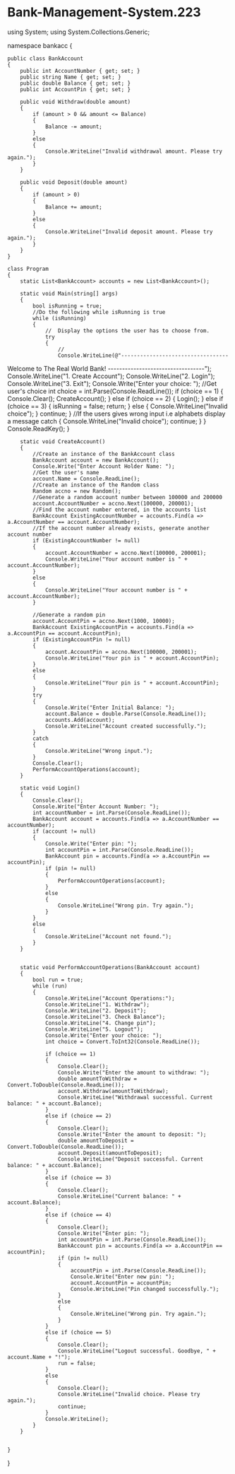 # Bank-Management-System.223
using System;
using System.Collections.Generic;

namespace bankacc
{

    public class BankAccount
    {
        public int AccountNumber { get; set; }
        public string Name { get; set; }
        public double Balance { get; set; }
        public int AccountPin { get; set; }

        public void Withdraw(double amount)
        {
            if (amount > 0 && amount <= Balance)
            {
                Balance -= amount;
            }
            else
            {
                Console.WriteLine("Invalid withdrawal amount. Please try again.");
            }
        }

        public void Deposit(double amount)
        {
            if (amount > 0)
            {
                Balance += amount;
            }
            else
            {
                Console.WriteLine("Invalid deposit amount. Please try again.");
            }
        }
    }

    class Program
    {
        static List<BankAccount> accounts = new List<BankAccount>();

        static void Main(string[] args)
        {
            bool isRunning = true;
            //Do the following while isRunning is true
            while (isRunning)
            {
                //  Display the options the user has to choose from.
                try
                {
                    //
                    Console.WriteLine(@"----------------------------------
 Welcome to The Real World Bank! 
----------------------------------");
                    Console.WriteLine("1. Create Account");
                    Console.WriteLine("2. Login");
                    Console.WriteLine("3. Exit");
                    Console.Write("Enter your choice: ");
                    //Get user's choice
                    int choice = int.Parse(Console.ReadLine());
                    if (choice == 1)
                    {
                        Console.Clear();
                        CreateAccount();
                    }
                    else if (choice == 2)
                    {
                        Login();
                    }
                    else if (choice == 3)
                    {
                        isRunning = false;
                        return;
                    }
                    else
                    {
                        Console.WriteLine("Invalid choice");
                    }
                    continue;
                }
                //If the users gives wrong input i.e alphabets display a message
                catch
                {
                    Console.WriteLine("Invalid choice");
                    continue;
                }
            }
            Console.ReadKey();
        }

        static void CreateAccount()
        {
            //Create an instance of the BankAccount class
            BankAccount account = new BankAccount();
            Console.Write("Enter Account Holder Name: ");
            //Get the user's name
            account.Name = Console.ReadLine();
            //Create an instance of the Random class
            Random accno = new Random();
            //Generate a random account number between 100000 and 200000 
            account.AccountNumber = accno.Next(100000, 200001);
            //Find the account number entered, in the accounts list 
            BankAccount ExistingAccountNumber = accounts.Find(a => a.AccountNumber == account.AccountNumber);
            //If the account number already exists, generate another account number
            if (ExistingAccountNumber != null)
            {
                account.AccountNumber = accno.Next(100000, 200001);
                Console.WriteLine("Your account number is " + account.AccountNumber);
            }
            else
            {
                Console.WriteLine("Your account number is " + account.AccountNumber);
            }

            //Generate a random pin 
            account.AccountPin = accno.Next(1000, 10000);
            BankAccount ExistingAccountPin = accounts.Find(a => a.AccountPin == account.AccountPin);
            if (ExistingAccountPin != null)
            {
                account.AccountPin = accno.Next(100000, 200001);
                Console.WriteLine("Your pin is " + account.AccountPin);
            }
            else
            {
                Console.WriteLine("Your pin is " + account.AccountPin);
            }
            try
            {
                Console.Write("Enter Initial Balance: ");
                account.Balance = double.Parse(Console.ReadLine());
                accounts.Add(account);
                Console.WriteLine("Account created successfully.");
            }
            catch
            {
                Console.WriteLine("Wrong input.");
            }
            Console.Clear();
            PerformAccountOperations(account);
        }

        static void Login()
        {
            Console.Clear();
            Console.Write("Enter Account Number: ");
            int accountNumber = int.Parse(Console.ReadLine());
            BankAccount account = accounts.Find(a => a.AccountNumber == accountNumber);
            if (account != null)
            {
                Console.Write("Enter pin: ");
                int accountPin = int.Parse(Console.ReadLine());
                BankAccount pin = accounts.Find(a => a.AccountPin == accountPin);
                if (pin != null)
                {
                    PerformAccountOperations(account);
                }
                else
                {
                    Console.WriteLine("Wrong pin. Try again.");
                }
            }
            else
            {
                Console.WriteLine("Account not found.");
            }
        }


        static void PerformAccountOperations(BankAccount account)
        {
            bool run = true;
            while (run)
            {
                Console.WriteLine("Account Operations:");
                Console.WriteLine("1. Withdraw");
                Console.WriteLine("2. Deposit");
                Console.WriteLine("3. Check Balance");
                Console.WriteLine("4. Change pin");
                Console.WriteLine("5. Logout");
                Console.Write("Enter your choice: ");
                int choice = Convert.ToInt32(Console.ReadLine());

                if (choice == 1)
                {
                    Console.Clear();
                    Console.Write("Enter the amount to withdraw: ");
                    double amountToWithdraw = Convert.ToDouble(Console.ReadLine());
                    account.Withdraw(amountToWithdraw);
                    Console.WriteLine("Withdrawal successful. Current balance: " + account.Balance);
                }
                else if (choice == 2)
                {
                    Console.Clear();
                    Console.Write("Enter the amount to deposit: ");
                    double amountToDeposit = Convert.ToDouble(Console.ReadLine());
                    account.Deposit(amountToDeposit);
                    Console.WriteLine("Deposit successful. Current balance: " + account.Balance);
                }
                else if (choice == 3)
                {
                    Console.Clear();
                    Console.WriteLine("Current balance: " + account.Balance);
                }
                else if (choice == 4)
                {
                    Console.Clear();
                    Console.Write("Enter pin: ");
                    int accountPin = int.Parse(Console.ReadLine());
                    BankAccount pin = accounts.Find(a => a.AccountPin == accountPin);
                    if (pin != null)
                    {
                        accountPin = int.Parse(Console.ReadLine());
                        Console.Write("Enter new pin: ");
                        account.AccountPin = accountPin;
                        Console.WriteLine("Pin changed successfully.");
                    }
                    else
                    {
                        Console.WriteLine("Wrong pin. Try again.");
                    }
                }
                else if (choice == 5)
                {
                    Console.Clear();
                    Console.WriteLine("Logout successful. Goodbye, " + account.Name + "!");
                    run = false;
                }
                else
                {
                    Console.Clear();
                    Console.WriteLine("Invalid choice. Please try again.");
                    continue;
                }
                Console.WriteLine();
            }
        }


    }
}
